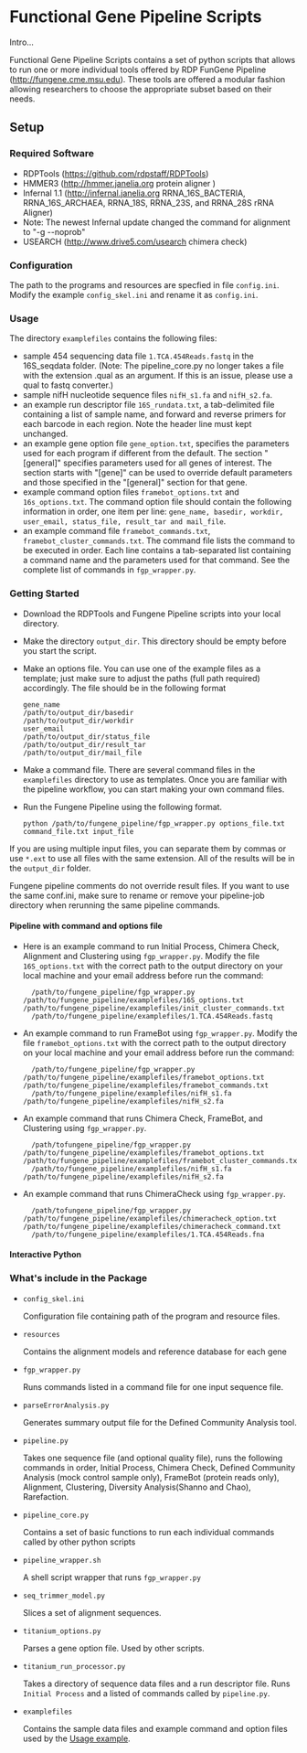 # Functional Gene Pipeline Scripts

Intro...

Functional Gene Pipeline Scripts contains a set of python scripts that allows to run one or more 
individual tools offered by RDP FunGene Pipeline (http://fungene.cme.msu.edu). These tools are offered a modular fashion 
allowing researchers to choose the appropriate subset based on their needs.

## Setup

### Required Software
* RDPTools (https://github.com/rdpstaff/RDPTools)
* HMMER3 (http://hmmer.janelia.org protein aligner )	
* Infernal 1.1 (http://infernal.janelia.org RRNA_16S_BACTERIA, RRNA_16S_ARCHAEA, RRNA_18S, RRNA_23S, and RRNA_28S rRNA Aligner)	
* Note: The newest Infernal update changed the command for alignment to "-g --noprob"
* USEARCH (http://www.drive5.com/usearch chimera check)
	
### Configuration

The path to the programs and resources are specfied in file `config.ini`. Modify the example `config_skel.ini` and rename it as `config.ini`.

<a name="Usage"></a>
### Usage
The directory `examplefiles` contains the following files:

* sample 454 sequencing data file `1.TCA.454Reads.fastq` in the 16S_seqdata folder. (Note: The pipeline_core.py no longer takes a file with the extension .qual as an argument.
If this is an issue, please use a qual to fastq converter.)
* sample nifH nucleotide sequence files `nifH_s1.fa` and `nifH_s2.fa`. 
* an example run descriptor file `16S_rundata.txt`, a tab-delimited file containing a list of sample name, and forward and reverse primers 
for each barcode in each region. Note the header line must kept unchanged. 
* an example gene option file `gene_option.txt`, specifies the parameters used for each program if different from the default. 
The section "[general]" specifies parameters used for all genes of interest. 
The section starts with "[gene]" can be used to override default parameters and those specified in the "[general]" section for that gene. 
* example command option files `framebot_options.txt` and `16s_options.txt`. The command option file should contain the following information in order, one item per line:
`gene_name, basedir, workdir, user_email, status_file, result_tar and mail_file`.
* an example command file `framebot_commands.txt`, `framebot_cluster_commands.txt`. The command file lists the command to be executed in order. 
Each line contains a tab-separated list containing a command name and the parameters used for that command. 
See the complete list of commands in `fgp_wrapper.py`.

### Getting Started

* Download the RDPTools and Fungene Pipeline scripts into your local directory.
* Make the directory `output_dir`. This directory should be empty before you start the script.
* Make an options file. You can use one of the example files as a template; just make sure to adjust the paths (full path required) accordingly. The file should be in the following format

    ```
    gene_name
    /path/to/output_dir/basedir
    /path/to/output_dir/workdir
    user_email
    /path/to/output_dir/status_file
    /path/to/output_dir/result_tar
    /path/to/output_dir/mail_file
    ```

* Make a command file. There are several command files in the `examplefiles` directory to use as templates. Once you are familiar with the pipeline workflow, you can start making your own command files.
* Run the Fungene Pipeline using the following format.

    ```python /path/to/fungene_pipeline/fgp_wrapper.py options_file.txt command_file.txt input_file```

If you are using multiple input files, you can separate them by commas or use `*.ext` to use all files with the same extension. All of the results will be in the `output_dir` folder.

Fungene pipeline comments do not override result files. If you want to use the same conf.ini, make sure to rename or remove your pipeline-job directory when rerunning the same pipeline commands. 
#### Pipeline with command and options file

* Here is an example command to run Initial Process, Chimera Check, Alignment and Clustering using `fgp_wrapper.py`. 
Modify the file `16S_options.txt` with the correct path to the output directory on your local machine and your email address before run the command:
	
		/path/to/fungene_pipeline/fgp_wrapper.py /path/to/fungene_pipeline/examplefiles/16S_options.txt /path/to/fungene_pipeline/examplefiles/init_cluster_commands.txt 
		/path/to/fungene_pipeline/examplefiles/1.TCA.454Reads.fastq
	
* An example command to run FrameBot using `fgp_wrapper.py`. Modify the file `framebot_options.txt` with the correct path 
to the output directory on your local machine and your email address before run the command:

		/path/to/fungene_pipeline/fgp_wrapper.py /path/to/fungene_pipeline/examplefiles/framebot_options.txt /path/to/fungene_pipeline/examplefiles/framebot_commands.txt  
		/path/to/fungene_pipeline/examplefiles/nifH_s1.fa  /path/to/fungene_pipeline/examplefiles/nifH_s2.fa 

* An example command that runs Chimera Check, FrameBot, and Clustering using `fgp_wrapper.py`. 

		/path/tofungene_pipeline/fgp_wrapper.py /path/to/fungene_pipeline/examplefiles/framebot_options.txt /path/to/fungene_pipeline/examplefiles/framebot_cluster_commands.txt 
		/path/to/fungene_pipeline/examplefiles/nifH_s1.fa /path/to/fungene_pipeline/examplefiles/nifH_s2.fa

* An example command that runs ChimeraCheck using `fgp_wrapper.py`. 

		/path/tofungene_pipeline/fgp_wrapper.py /path/to/fungene_pipeline/examplefiles/chimeracheck_option.txt /path/to/fungene_pipeline/examplefiles/chimeracheck_command.txt 
		/path/to/fungene_pipeline/examplefiles/1.TCA.454Reads.fna


#### Interactive Python



### What's include in the Package
* `config_skel.ini`

	Configuration file containing path of the program and resource files.
* `resources`

	Contains the alignment models and reference database for each gene
* `fgp_wrapper.py`

	Runs commands listed in a command file for one input sequence file.
* `parseErrorAnalysis.py`

	Generates summary output file for the Defined Community Analysis tool.
<a name="pipeline_py"></a>	
* `pipeline.py`

	Takes one sequence file (and optional quality file), runs the following commands in order, Initial Process, Chimera Check, 
	Defined Community Analysis (mock control sample only), FrameBot (protein reads only), Alignment, Clustering, 
	Diversity Analysis(Shanno and Chao), Rarefaction. 

* `pipeline_core.py`

	Contains a set of basic functions to run each individual commands called by other python scripts
	
* `pipeline_wrapper.sh`

	A shell script wrapper that runs `fgp_wrapper.py`
* `seq_trimmer_model.py`

	Slices a set of alignment sequences.
	
* `titanium_options.py`
	
	Parses a gene option file. Used by other scripts.
* `titanium_run_processor.py`

	Takes a directory of sequence data files and a run descriptor file. Runs `Initial Process` and a listed of commands called by `pipeline.py`.
* `examplefiles`

	Contains the sample data files and example command and option files used by the [Usage example](#Usage).	



